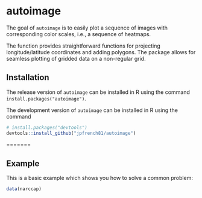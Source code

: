 # autoimage

The goal of `autoimage` is to easily plot a sequence of images with corresponding color scales, i.e., a sequence of heatmaps.

The function provides straightforward functions for projecting longitude/latitude coordinates and adding polygons.  The package allows for seamless plotting of gridded data on a non-regular grid.

## Installation

The release version of `autoimage` can be installed in R using the command `install.packages("autoimage")`.

The development version of `autoimage` can be installed in R using the command  
```R
# install.packages("devtools")
devtools::install_github("jpfrench81/autoimage")
```
=======

## Example

This is a basic example which shows you how to solve a common problem:

```R
data(narccap)
```
